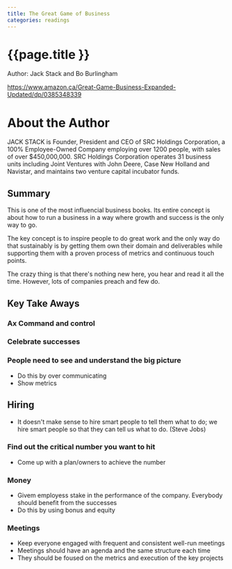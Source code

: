 ```yaml
---
title: The Great Game of Business
categories: readings
---
```


# {{page.title }}

Author: Jack Stack and Bo Burlingham

https://www.amazon.ca/Great-Game-Business-Expanded-Updated/dp/0385348339

# About the Author

JACK STACK is Founder, President and CEO of SRC Holdings Corporation, a 100% Employee-Owned Company employing over 1200 people, with sales of over $450,000,000. SRC Holdings Corporation operates 31 business units including Joint Ventures with John Deere, Case New Holland and Navistar, and maintains two venture capital incubator funds.

## Summary

This is one of the most influencial business books. Its entire concept is about how to run a business in a way where growth and success is the only way to go.

The key concept is to inspire people to do great work and the only way do that sustainably is by getting them own their domain and deliverables while supporting them with a proven process of metrics and continuous touch points.

The crazy thing is that there's nothing new here, you hear and read it all the time. However, lots of companies preach and few do.




## Key Take Aways

### Ax Command and control

### Celebrate successes

### People need to see and understand the big picture

- Do this by over communicating
- Show metrics

## Hiring

- It doesn't make sense to hire smart people to tell them what to do; we hire smart people so that they can tell us what to do. (Steve Jobs)

### Find out the critical number you want to hit

- Come up with a plan/owners to achieve the number


### Money

- Givem employess stake in the performance of the company. Everybody should benefit from the successes
- Do this by using bonus and equity

### Meetings

- Keep everyone engaged with frequent and consistent well-run meetings
- Meetings should have an agenda and the same structure each time
- They should be foused on the metrics and execution of the key projects
